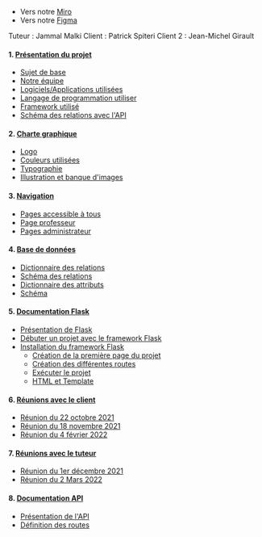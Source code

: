- Vers notre [Miro](https://miro.com/app/board/o9J_lq-Az28=/) <br>
- Vers notre [Figma](https://www.figma.com/file/9ZiTvUc1RZmHgXqwQZ7R7n/Untitled?node-id=0%3A1)

Tuteur : Jammal Malki
Client : Patrick Spiteri
Client 2 : Jean-Michel Girault


#### 1. [Présentation du projet](https://forge.iut-larochelle.fr/lhuort/pts2021_sujet14/-/wikis/Pr%C3%A9sentation-du-projet)

- [Sujet de base](https://forge.iut-larochelle.fr/lhuort/pts2021_sujet14/-/wikis/Pr%C3%A9sentation-du-projet#sujet-de-base)
- [Notre équipe](https://forge.iut-larochelle.fr/lhuort/pts2021_sujet14/-/wikis/Pr%C3%A9sentation-du-projet#notre-%C3%A9quipe)
- [Logiciels/Applications utilisées](https://forge.iut-larochelle.fr/lhuort/pts2021_sujet14/-/wikis/Pr%C3%A9sentation-du-projet#logicielsapplications-utilis%C3%A9es)
- [Langage de programmation utiliser](https://forge.iut-larochelle.fr/lhuort/pts2021_sujet14/-/wikis/Pr%C3%A9sentation-du-projet#langage-de-programmation-utiliser)
- [Framework utilisé](https://forge.iut-larochelle.fr/lhuort/pts2021_sujet14/-/wikis/Pr%C3%A9sentation-du-projet#framework-utilis%C3%A9)
- [Schéma des relations avec l'API](https://forge.iut-larochelle.fr/lhuort/pts2021_sujet14/-/wikis/Pr%C3%A9sentation-du-projet#sch%C3%A9ma-des-relations-avec-lapi)

#### 2. [Charte graphique](https://forge.iut-larochelle.fr/lhuort/pts2021_sujet14/-/wikis/Charte-graphique)

- [Logo](https://forge.iut-larochelle.fr/lhuort/pts2021_sujet14/-/wikis/Charte-graphique#1-logo)
- [Couleurs utilisées](https://forge.iut-larochelle.fr/lhuort/pts2021_sujet14/-/wikis/Charte-graphique#2-couleurs-utilisees)
- [Typographie](https://forge.iut-larochelle.fr/lhuort/pts2021_sujet14/-/wikis/Charte-graphique#3-typographie)
- [Illustration et banque d'images](https://forge.iut-larochelle.fr/lhuort/pts2021_sujet14/-/wikis/Charte-graphique#4-illustrations-et-banque-dimages)



#### 3. [Navigation](https://forge.iut-larochelle.fr/lhuort/pts2021_sujet14/-/wikis/Navigation)
- [Pages accessible à tous](https://forge.iut-larochelle.fr/lhuort/pts2021_sujet14/-/wikis/Navigation#pages-accessible-%C3%A0-tous)
- [Page professeur](https://forge.iut-larochelle.fr/lhuort/pts2021_sujet14/-/wikis/Navigation#page-professeur)
- [Pages administrateur](https://forge.iut-larochelle.fr/lhuort/pts2021_sujet14/-/wikis/Navigation#pages-administrateur)


#### 4. [Base de données](https://forge.iut-larochelle.fr/lhuort/pts2021_sujet14/-/wikis/Base-de-données)

- [Dictionnaire des relations](https://forge.iut-larochelle.fr/lhuort/pts2021_sujet14/-/wikis/Base-de-donn%C3%A9es#1-dictionnaire-des-relations)
- [Schéma des relations](https://forge.iut-larochelle.fr/lhuort/pts2021_sujet14/-/wikis/Base-de-donn%C3%A9es#2-schema-des-relations)
- [Dictionnaire des attributs](https://forge.iut-larochelle.fr/lhuort/pts2021_sujet14/-/wikis/Base-de-donn%C3%A9es#3-dictionnaire-des-attributs-des-relations-de-la-base-de-donnees)
- [Schéma](https://forge.iut-larochelle.fr/lhuort/pts2021_sujet14/-/wikis/Base-de-donn%C3%A9es#4-schema-de-la-base-de-donnees)



#### 5. [Documentation Flask](https://forge.iut-larochelle.fr/lhuort/pts2021_sujet14/-/wikis/Documentation-Flask)

- [Présentation de Flask](https://forge.iut-larochelle.fr/lhuort/pts2021_sujet14/-/wikis/Documentation-Flask#1-pr%C3%A9sentation-de-flask)
- [Débuter un projet avec le framework Flask](https://forge.iut-larochelle.fr/lhuort/pts2021_sujet14/-/wikis/Documentation-Flask#2-d%C3%A9buter-un-projet-avec-le-framework-flask)
- [Installation du framework Flask](https://forge.iut-larochelle.fr/lhuort/pts2021_sujet14/-/wikis/Documentation-Flask#2-d%C3%A9buter-un-projet-avec-le-framework-flask)
  - [Création de la première page du projet](https://forge.iut-larochelle.fr/lhuort/pts2021_sujet14/-/wikis/Documentation-Flask#2-creation-de-la-premiere-page-du-projet)
  - [Création des différentes routes](https://forge.iut-larochelle.fr/lhuort/pts2021_sujet14/-/wikis/Documentation-Flask#3-definition-des-differentes-routes)
  - [Exécuter le projet](https://forge.iut-larochelle.fr/lhuort/pts2021_sujet14/-/wikis/Documentation-Flask#4-executer-le-projet)  
  - [HTML et Template](https://forge.iut-larochelle.fr/lhuort/pts2021_sujet14/-/wikis/Documentation-Flask#5-html-et-template)



#### 6. [Réunions avec le client](https://forge.iut-larochelle.fr/lhuort/pts2021_sujet14/-/wikis/R%C3%A9union-avec-le-client)

- [Réunion du 22 octobre 2021](https://forge.iut-larochelle.fr/lhuort/pts2021_sujet14/-/wikis/R%C3%A9union-avec-le-client#r%C3%A9sum%C3%A9-de-la-premi%C3%A8re-r%C3%A9union-du-22-octobre-2021)
- [Réunion du 18 novembre 2021](https://forge.iut-larochelle.fr/lhuort/pts2021_sujet14/-/wikis/R%C3%A9union-avec-le-client#r%C3%A9sum%C3%A9-de-la-seconde-r%C3%A9union-du-18-novembre-2021)
- [Réunion du 4 février 2022](https://forge.iut-larochelle.fr/lhuort/pts2021_sujet14/-/wikis/R%C3%A9union-avec-le-client#r%C3%A9sum%C3%A9-de-la-troisi%C3%A8me-r%C3%A9union-4-f%C3%A9vrier-2022)


#### 7. [Réunions avec le tuteur](https://forge.iut-larochelle.fr/lhuort/pts2021_sujet14/-/wikis/R%C3%A9union-avec-le-tuteur)
- [Réunion du 1er décembre 2021](https://forge.iut-larochelle.fr/lhuort/pts2021_sujet14/-/wikis/R%C3%A9union-avec-le-tuteur#r%C3%A9union-du-1er-d%C3%A9cembre-2021)
- [Réunion du 2 Mars 2022](https://forge.iut-larochelle.fr/lhuort/pts2021_sujet14/-/wikis/R%C3%A9union-avec-le-tuteur#r%C3%A9union-du-2-mars-2022)

#### 8. [Documentation API](https://forge.iut-larochelle.fr/lhuort/pts2021_sujet14/-/wikis/Documentation-de-l'API#documentation-de-lapi)
- [Présentation de l'API](https://forge.iut-larochelle.fr/lhuort/pts2021_sujet14/-/wikis/Documentation-de-l'API#1-pr%C3%A9sentation-de-lapi)
- [Définition des routes](https://forge.iut-larochelle.fr/lhuort/pts2021_sujet14/-/wikis/Documentation-de-l'API#2-d%C3%A9finition-des-routes)
